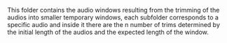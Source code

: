This folder contains the audio windows resulting from the trimming of the audios into smaller temporary windows,
each subfolder corresponds to a specific audio and inside it there are the n number of trims determined by the initial length 
of the audios and the expected length of the window.
